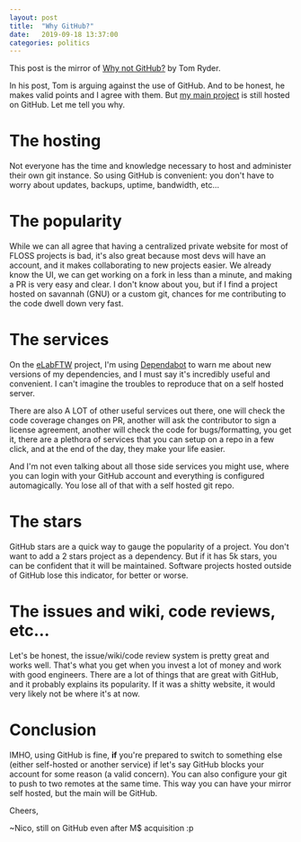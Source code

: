 ```yaml
---
layout: post
title:  "Why GitHub?"
date:   2019-09-18 13:37:00
categories: politics
---
```

This post is the mirror of [Why not GitHub?](https://sanctum.geek.nz/why-not-github.html) by Tom Ryder.

In his post, Tom is arguing against the use of GitHub. And to be honest, he makes valid points and I agree with them. But [my main project](https://github.com/elabftw/elabftw) is still hosted on GitHub. Let me tell you why.

# The hosting

Not everyone has the time and knowledge necessary to host and administer their own git instance. So using GitHub is convenient: you don't have to worry about updates, backups, uptime, bandwidth, etc...

# The popularity

While we can all agree that having a centralized private website for most of FLOSS projects is bad, it's also great because most devs will have an account, and it makes collaborating to new projects easier. We already know the UI, we can get working on a fork in less than a minute, and making a PR is very easy and clear. I don't know about you, but if I find a project hosted on savannah (GNU) or a custom git, chances for me contributing to the code dwell down very fast.

# The services

On the [eLabFTW](https://github.com/elabftw/elabftw) project, I'm using [Dependabot](https://dependabot.com/) to warn me about new versions of my dependencies, and I must say it's incredibly useful and convenient. I can't imagine the troubles to reproduce that on a self hosted server.

There are also A LOT of other useful services out there, one will check the code coverage changes on PR, another will ask the contributor to sign a license agreement, another will check the code for bugs/formatting, you get it, there are a plethora of services that you can setup on a repo in a few click, and at the end of the day, they make your life easier.

And I'm not even talking about all those side services you might use, where you can login with your GitHub account and everything is configured automagically. You lose all of that with a self hosted git repo.

# The stars

GitHub stars are a quick way to gauge the popularity of a project. You don't want to add a 2 stars project as a dependency. But if it has 5k stars, you can be confident that it will be maintained. Software projects hosted outside of GitHub lose this indicator, for better or worse.

# The issues and wiki, code reviews, etc…

Let's be honest, the issue/wiki/code review system is pretty great and works well. That's what you get when you invest a lot of money and work with good engineers. There are a lot of things that are great with GitHub, and it probably explains its popularity. If it was a shitty website, it would very likely not be where it's at now.

# Conclusion

IMHO, using GitHub is fine, **if** you're prepared to switch to something else (either self-hosted or another service) if let's say GitHub blocks your account for some reason (a valid concern). You can also configure your git to push to two remotes at the same time. This way you can have your mirror self hosted, but the main will be GitHub.

Cheers,

~Nico, still on GitHub even after M$ acquisition :p
